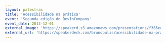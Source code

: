 ```yaml
---
layout: palestras
title: 'Acessibilidade na prática'
event: 'Segunda edição do DevInCompany'
event_date: 2013-12-01
external_image: 'https://speakerd.s3.amazonaws.com/presentations/f365ec603cc30131a8d42e270ad3f858/preview_slide_0.jpg?78686'
external_url: 'https://speakerdeck.com/brunopulis/acessibilidade-na-pratica'
---
```

